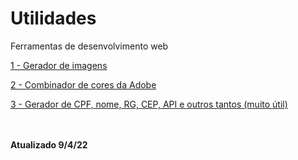 # Utilidades

Ferramentas de desenvolvimento web


<a href='http://lorempixel.com.br/' target="_self">1 - Gerador de imagens</a>

<a href='https://color.adobe.com/pt/create' target="_self"> 2 - Combinador de cores da Adobe</a>

<a href='https://www.invertexto.com/' target='_self'>3 - Gerador de CPF, nome, RG, CEP, API e outros tantos (muito útil)</a>



<br><br>
<b>Atualizado 9/4/22</b>
